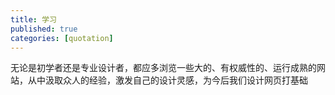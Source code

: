 ```yaml
---
title: 学习
published: true
categories: [quotation]
---
```


无论是初学者还是专业设计者，都应多浏览一些大的、有权威性的、运行成熟的网站，从中汲取众人的经验，激发自己的设计灵感，为今后我们设计网页打基础